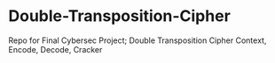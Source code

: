 # Double-Transposition-Cipher
Repo for Final Cybersec Project; Double Transposition Cipher Context, Encode, Decode, Cracker

